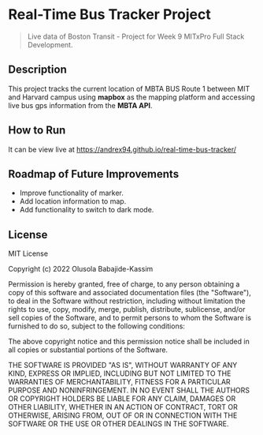 # Real-Time Bus Tracker Project

> Live data of Boston Transit - Project for Week 9 MITxPro Full Stack Development.

## Description

This project tracks the current location of MBTA BUS Route 1 between MIT and Harvard campus using **mapbox** as the mapping platform and accessing live bus gps information from the **MBTA API**.

## How to Run

It can be view live at https://andrex94.github.io/real-time-bus-tracker/

## Roadmap of Future Improvements

- Improve functionality of marker.
- Add location information to map.
- Add functionality to switch to dark mode.

## License

MIT License

Copyright (c) 2022 Olusola Babajide-Kassim

Permission is hereby granted, free of charge, to any person obtaining a copy
of this software and associated documentation files (the "Software"), to deal
in the Software without restriction, including without limitation the rights
to use, copy, modify, merge, publish, distribute, sublicense, and/or sell
copies of the Software, and to permit persons to whom the Software is
furnished to do so, subject to the following conditions:

The above copyright notice and this permission notice shall be included in all
copies or substantial portions of the Software.

THE SOFTWARE IS PROVIDED "AS IS", WITHOUT WARRANTY OF ANY KIND, EXPRESS OR
IMPLIED, INCLUDING BUT NOT LIMITED TO THE WARRANTIES OF MERCHANTABILITY,
FITNESS FOR A PARTICULAR PURPOSE AND NONINFRINGEMENT. IN NO EVENT SHALL THE
AUTHORS OR COPYRIGHT HOLDERS BE LIABLE FOR ANY CLAIM, DAMAGES OR OTHER
LIABILITY, WHETHER IN AN ACTION OF CONTRACT, TORT OR OTHERWISE, ARISING FROM,
OUT OF OR IN CONNECTION WITH THE SOFTWARE OR THE USE OR OTHER DEALINGS IN THE
SOFTWARE.
